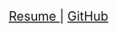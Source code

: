 <p align = "center" style = "font-size: 25px">
  <a href="https://docs.google.com/gview?url=https://github.com/MatthewMacalalad/MatthewMacalalad/raw/master/ResumeUpdated.docx.pdf" target="_blank"> Resume </a> | <a href="https://github.com/MatthewMacalalad/MatthewMacalalad/"> GitHub </a>
</p>
